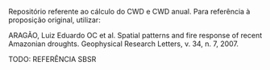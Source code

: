 Repositório referente ao cálculo do CWD e CWD anual. Para referência à proposição original, utilizar:

ARAGÃO, Luiz Eduardo OC et al. Spatial patterns and fire response of recent Amazonian droughts. Geophysical Research Letters, v. 34, n. 7, 2007.

TODO: REFERÊNCIA SBSR

